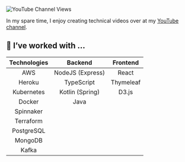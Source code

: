 ![YouTube Channel Views](https://img.shields.io/youtube/channel/views/UCWkzkhQ3syxBjjAYwqCbzYg?style=social)

In my spare time, I enjoy creating technical videos over at my [YouTube channel](https://www.youtube.com/c/KrisFoster1).

## 🔭 I’ve worked with ...

| Technologies  | Backend          | Frontend |
| :---:         | :---:            |  :---:  
| AWS           | NodeJS (Express) | React
| Heroku        | TypeScript       | Thymeleaf
| Kubernetes    | Kotlin (Spring)  | D3.js
| Docker        | Java
| Spinnaker
| Terraform
| PostgreSQL
| MongoDB
| Kafka
